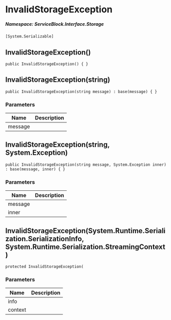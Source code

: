 InvalidStorageException
======
##### Namespace: ServiceBlock.Interface.Storage




```
[System.Serializable]
```


InvalidStorageException()
------

```
public InvalidStorageException() { }
```


InvalidStorageException(string)
------

```
public InvalidStorageException(string message) : base(message) { }
```
### Parameters
Name | Description
--- | ---
message | 


InvalidStorageException(string, System.Exception)
------

```
public InvalidStorageException(string message, System.Exception inner) : base(message, inner) { }
```
### Parameters
Name | Description
--- | ---
message | 
inner | 


InvalidStorageException(System.Runtime.Serialization.SerializationInfo, System.Runtime.Serialization.StreamingContext)
------

```
protected InvalidStorageException(
```
### Parameters
Name | Description
--- | ---
info | 
context | 






